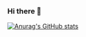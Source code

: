 ### Hi there 👋
[![Anurag's GitHub stats](https://github-readme-stats.vercel.app/api?username=Joy-Honchan)](https://github.com/anuraghazra/github-readme-stats)
<!--
**Joy-Honchan/Joy-Honchan** is a ✨ _special_ ✨ repository because its `README.md` (this file) appears on your GitHub profile.

Here are some ideas to get you started:

- 🔭 I’m currently working on ...
- 🌱 I’m currently learning ...
- 👯 I’m looking to collaborate on ...
- 🤔 I’m looking for help with ...
- 💬 Ask me about ...
- 📫 How to reach me: ...
- 😄 Pronouns: ...
- ⚡ Fun fact: ...
-->
